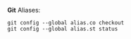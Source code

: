 **Git**
Aliases:

```
git config --global alias.co checkout
git config --global alias.st status
```
